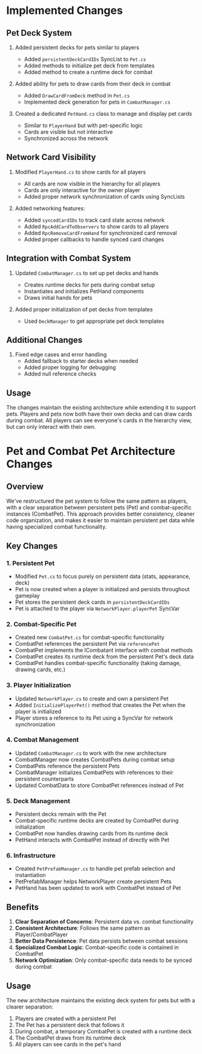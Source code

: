# Implemented Changes

## Pet Deck System
1. Added persistent decks for pets similar to players
   - Added `persistentDeckCardIDs` SyncList to `Pet.cs`
   - Added methods to initialize pet deck from templates
   - Added method to create a runtime deck for combat

2. Added ability for pets to draw cards from their deck in combat
   - Added `DrawCardFromDeck` method in `Pet.cs`
   - Implemented deck generation for pets in `CombatManager.cs`

3. Created a dedicated `PetHand.cs` class to manage and display pet cards
   - Similar to `PlayerHand` but with pet-specific logic
   - Cards are visible but not interactive
   - Synchronized across the network

## Network Card Visibility
1. Modified `PlayerHand.cs` to show cards for all players
   - All cards are now visible in the hierarchy for all players
   - Cards are only interactive for the owner player
   - Added proper network synchronization of cards using SyncLists

2. Added networking features:
   - Added `syncedCardIDs` to track card state across network
   - Added `RpcAddCardToObservers` to show cards to all players
   - Added `RpcRemoveCardFromHand` for synchronized card removal
   - Added proper callbacks to handle synced card changes

## Integration with Combat System
1. Updated `CombatManager.cs` to set up pet decks and hands
   - Creates runtime decks for pets during combat setup
   - Instantiates and initializes PetHand components
   - Draws initial hands for pets

2. Added proper initialization of pet decks from templates
   - Used `DeckManager` to get appropriate pet deck templates

## Additional Changes
1. Fixed edge cases and error handling
   - Added fallback to starter decks when needed
   - Added proper logging for debugging
   - Added null reference checks

## Usage
The changes maintain the existing architecture while extending it to support pets. Players and pets now both have their own decks and can draw cards during combat. All players can see everyone's cards in the hierarchy view, but can only interact with their own. 

# Pet and Combat Pet Architecture Changes

## Overview
We've restructured the pet system to follow the same pattern as players, with a clear separation between persistent pets (Pet) and combat-specific instances (CombatPet). This approach provides better consistency, cleaner code organization, and makes it easier to maintain persistent pet data while having specialized combat functionality.

## Key Changes

### 1. Persistent Pet
- Modified `Pet.cs` to focus purely on persistent data (stats, appearance, deck)
- Pet is now created when a player is initialized and persists throughout gameplay
- Pet stores the persistent deck cards in `persistentDeckCardIDs`
- Pet is attached to the player via `NetworkPlayer.playerPet` SyncVar

### 2. Combat-Specific Pet
- Created new `CombatPet.cs` for combat-specific functionality
- CombatPet references the persistent Pet via `referencePet`
- CombatPet implements the ICombatant interface with combat methods
- CombatPet creates its runtime deck from the persistent Pet's deck data
- CombatPet handles combat-specific functionality (taking damage, drawing cards, etc.)

### 3. Player Initialization
- Updated `NetworkPlayer.cs` to create and own a persistent Pet
- Added `InitializePlayerPet()` method that creates the Pet when the player is initialized
- Player stores a reference to its Pet using a SyncVar for network synchronization

### 4. Combat Management
- Updated `CombatManager.cs` to work with the new architecture
- CombatManager now creates CombatPets during combat setup
- CombatPets reference the persistent Pets
- CombatManager initializes CombatPets with references to their persistent counterparts
- Updated CombatData to store CombatPet references instead of Pet

### 5. Deck Management
- Persistent decks remain with the Pet
- Combat-specific runtime decks are created by CombatPet during initialization
- CombatPet now handles drawing cards from its runtime deck
- PetHand interacts with CombatPet instead of directly with Pet

### 6. Infrastructure
- Created `PetPrefabManager.cs` to handle pet prefab selection and instantiation
- PetPrefabManager helps NetworkPlayer create persistent Pets
- PetHand has been updated to work with CombatPet instead of Pet

## Benefits
1. **Clear Separation of Concerns**: Persistent data vs. combat functionality
2. **Consistent Architecture**: Follows the same pattern as Player/CombatPlayer
3. **Better Data Persistence**: Pet data persists between combat sessions
4. **Specialized Combat Logic**: Combat-specific code is contained in CombatPet
5. **Network Optimization**: Only combat-specific data needs to be synced during combat

## Usage
The new architecture maintains the existing deck system for pets but with a clearer separation:
1. Players are created with a persistent Pet
2. The Pet has a persistent deck that follows it
3. During combat, a temporary CombatPet is created with a runtime deck
4. The CombatPet draws from its runtime deck
5. All players can see cards in the pet's hand 